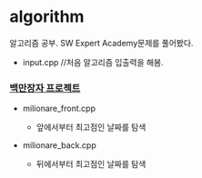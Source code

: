 # algorithm
알고리즘 공부.
SW Expert Academy문제를 풀어봤다.

* input.cpp
//처음 알고리즘 입출력을 해봄.


### [백만장자 프로젝트](https://swexpertacademy.com/main/code/problem/problemDetail.do?contestProbId=AV5LrsUaDxcDFAXc)

* milionare_front.cpp
  * 앞에서부터 최고점인 날짜를 탐색

* milionare_back.cpp
  * 뒤에서부터 최고점인 날짜를 탐색


